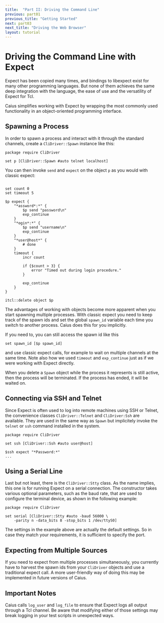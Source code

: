 ```yaml
---
title:  "Part II: Driving the Command Line"
previous: part01
previous_title: "Getting Started"
next: part03
next_title: "Driving the Web Browser"
layout: tutorial
---
```


# Driving the Command Line with Expect

Expect has been copied many times, and bindings to libexpect exist for many
other programming languages. But none of them achieves the same deep integration
with the language, the ease of use and the versatility of Expect for Tcl.

Caius simplifies working with Expect by wrapping the most commonly used
functionality in an object-oriented programming interface.

## Spawning a Process

In order to spawn a process and interact with it through the standard channels,
create a `CliDriver::Spawn` instance like this:

~~~~{tcl}
package require CliDriver

set p [CliDriver::Spawn #auto telnet localhost]
~~~~

You can then invoke `send` and `expect` on the object `p` as you would with
classic expect:

~~~~{tcl}

set count 0
set timeout 5

$p expect {
    "*assword*:*" {
        $p send "password\n"
        exp_continue
    }
    "*ogin*:*" {
        $p send "username\n"
        exp_continue
    }
    "*user@host*" {
        # done
    }
    timeout {
        incr count

        if {$count > 3} {
            error "Timed out during login procedure."
        }

        exp_continue
    }
}

itcl::delete object $p
~~~~

The advantages of working with objects become more apparent when you start
spawning multiple processes. With classic expect you need to keep track of the
spawn ids and set the global `spawn_id` variable each time you switch to another
process. Caius does this for you implicitly.

If you need to, you can still access the spawn id like this

~~~~{tcl}
set spawn_id [$p spawn_id]
~~~~

and use classic expect calls, for example to wait on multiple channels at the
same time. Note also how we used `timeout` and `exp_continue` just as if we
were working with Expect directly.

When you delete a `Spawn` object while the process it represents is still
active, then the process will be terminated. If the process has ended, it will
be waited on.

## Connecting via SSH and Telnet

Since Expect is often used to log into remote machines using SSH or Telnet,
the convenience classes `CliDriver::Telnet` and `CliDriver:Ssh` are available.
They are used in the same way as `Spawn` but implicitely invoke the `telnet`
or `ssh` command installed in the system.

~~~~{tcl}
package require CliDriver

set ssh [CliDriver::Ssh #auto user@host]

$ssh expect "*Password:*"
...
~~~~

## Using a Serial Line

Last but not least, there is the `CliDriver::Stty` class. As the name implies, this
one is for running Expect on a serial connection. The constructor takes various
optional parameters, such as the baud rate, that are used to configure the
terminal device, as shown in the following example:

~~~~{tcl}
package require CliDriver

set serial [CliDriver::Stty #auto -baud 56000 \
    -parity n -data_bits 8 -stop_bits 1 /dev/ttyS0]
~~~~

The settings in the example above are actually the default settings. So in case
they match your requirements, it is sufficient to specify the port.

## Expecting from Multiple Sources

If you need to expect from multiple processes simultaneously, you currently
have to harvest the spawn ids from your `CliDriver` objects and use a traditional
expect call. A more user-friendly way of doing this may be implemented in future
versions of Caius.

## Important Notes

Caius calls `log_user` and `log_file` to ensure that Expect logs all output
through a Tcl channel. Be aware that modifying either of those settings may
break logging in your test scripts in unexpected ways.

